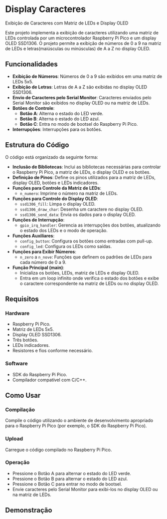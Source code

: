 # Display Caracteres

Exibição de Caracteres com Matriz de LEDs e Display OLED

Este projeto implementa a exibição de caracteres utilizando uma matriz de LEDs controlada por um microcontrolador Raspberry Pi Pico e um display OLED SSD1306. O projeto permite a exibição de números de 0 a 9 na matriz de LEDs e letras(maiúsculas ou minúsculas) de A a Z no display OLED.

## Funcionalidades

- **Exibição de Números**: Números de 0 a 9 são exibidos em uma matriz de LEDs 5x5.
- **Exibição de Letras**: Letras de A a Z são exibidas no display OLED SSD1306.
- **Envio de Caracteres pelo Serial Monitor**: Caracteres enviados pelo Serial Monitor são exibidos no display OLED ou na matriz de LEDs.
- **Botões de Controle**:
  - **Botão A**: Alterna o estado do LED verde.
  - **Botão B**: Alterna o estado do LED azul.
  - **Botão C**: Entra no modo de bootsel do Raspberry Pi Pico.
- **Interrupções**: Interrupções para os botões.

## Estrutura do Código

O código está organizado da seguinte forma:

- **Inclusão de Bibliotecas**: Inclui as bibliotecas necessárias para controlar o Raspberry Pi Pico, a matriz de LEDs, o display OLED e os botões.
- **Definição de Pinos**: Define os pinos utilizados para a matriz de LEDs, display OLED, botões e LEDs indicadores.
- **Funções para Controle da Matriz de LEDs**:
  - `n_numero`:  Imprime o número na matriz de LEDs.
- **Funções para Controle do Display OLED**:
  - `ssd1306_fill`: Limpa o display OLED.
  - `ssd1306_draw_char`: Desenha um caractere no display OLED.
  - `ssd1306_send_data`: Envia os dados para o display OLED.
- **Funções de Interrupção**:
  - `gpio_irq_handler`: Gerencia as interrupções dos botões, atualizando o estado dos LEDs e o modo de operação.
- **Funções Auxiliares**:
  - `config_button`: Configura os botões como entradas com pull-up.
  - `config_led`: Configura os LEDs como saídas.
- **Funções para Exibir Números**:
  - `n_zero` a `n_nove`: Funções que definem os padrões de LEDs para cada número de 0 a 9.
- **Função Principal (main)**:
  - Inicializa os botões, LEDs, matriz de LEDs e display OLED.
  - Entra em um loop infinito onde verifica o estado dos botões e exibe o caractere correspondente na matriz de LEDs ou no display OLED.

## Requisitos

### Hardware

- Raspberry Pi Pico.
- Matriz de LEDs 5x5.
- Display OLED SSD1306.
- Três botões.
- LEDs indicadores.
- Resistores e fios conforme necessário.

### Software

- SDK do Raspberry Pi Pico.
- Compilador compatível com C/C++.

## Como Usar

### Compilação

Compile o código utilizando o ambiente de desenvolvimento apropriado para o Raspberry Pi Pico (por exemplo, o SDK do Raspberry Pi Pico).

### Upload

Carregue o código compilado no Raspberry Pi Pico.

### Operação

- Pressione o Botão A para alternar o estado do LED verde.
- Pressione o Botão B para alternar o estado do LED azul.
- Pressione o Botão C para entrar no modo de bootsel.
- Envie caracteres pelo Serial Monitor para exibi-los no display OLED ou na matriz de LEDs.

## Demonstração
